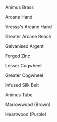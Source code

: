 
Animus Brass

Arcane Hand

Vressa's Arcane Hand

Greater Arcane Reach

Galvanised Argent

Forged Zinc

Lesser Cogwheel

Greater Cogwheel

Infused Silk Belt

Animus Tube

Marrowwood (Brown)

Heartwood (Purple)